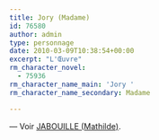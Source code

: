 ```yaml
---
title: Jory (Madame)
id: 76580
author: admin
type: personnage
date: 2010-03-09T10:38:54+00:00
excerpt: "L'Œuvre"
rm_character_novel:
  - 75936
rm_character_name_main: 'Jory '
rm_character_name_secondary: Madame

---
```

— Voir <a href="#/personnage/jabouille-mathilde/" target="_self">JABOUILLE (Mathilde)</a>.